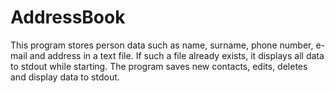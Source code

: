 # AddressBook
This program stores person data such as name, surname, phone number, e-mail and address in a text file. 
If such a file already exists, it displays all data to stdout while starting. The program saves new contacts, edits, deletes and display data to stdout.
